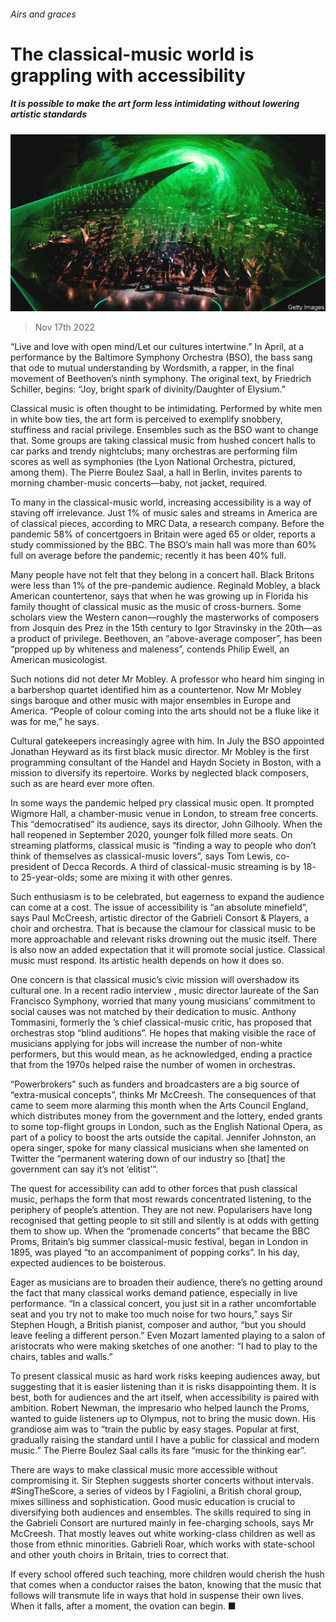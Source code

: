 ###### Airs and graces

# The classical-music world is grappling with accessibility 

##### It is possible to make the art form less intimidating without lowering artistic standards 

![image](images/20221119_CUP004.jpg) 

> Nov 17th 2022 

“Live and love with open mind/Let our cultures intertwine.” In April, at a performance by the Baltimore Symphony Orchestra (BSO), the bass sang that ode to mutual understanding by Wordsmith, a rapper, in the final movement of Beethoven’s ninth symphony. The original text, by Friedrich Schiller, begins: “Joy, bright spark of divinity/Daughter of Elysium.”

Classical music is often thought to be intimidating. Performed by white men in white bow ties, the art form is perceived to exemplify snobbery, stuffiness and racial privilege. Ensembles such as the BSO want to change that. Some groups are taking classical music from hushed concert halls to car parks and trendy nightclubs; many orchestras are performing film scores as well as symphonies (the Lyon National Orchestra, pictured, among them). The Pierre Boulez Saal, a hall in Berlin, invites parents to morning chamber-music concerts—baby, not jacket, required. 

To many in the classical-music world, increasing accessibility is a way of staving off irrelevance. Just 1% of music sales and streams in America are of classical pieces, according to MRC Data, a research company. Before the pandemic 58% of concertgoers in Britain were aged 65 or older, reports a study commissioned by the BBC. The BSO’s main hall was more than 60% full on average before the pandemic; recently it has been 40% full.

Many people have not felt that they belong in a concert hall. Black Britons were less than 1% of the pre-pandemic audience. Reginald Mobley, a black American countertenor, says that when he was growing up in Florida his family thought of classical music as the music of cross-burners. Some scholars view the Western canon—roughly the masterworks of composers from Josquin des Prez in the 15th century to Igor Stravinsky in the 20th—as a product of privilege. Beethoven, an “above-average composer”, has been “propped up by whiteness and maleness”, contends Philip Ewell, an American musicologist.

Such notions did not deter Mr Mobley. A professor who heard him singing in a barbershop quartet identified him as a countertenor. Now Mr Mobley sings baroque and other music with major ensembles in Europe and America. “People of colour coming into the arts should not be a fluke like it was for me,” he says. 

Cultural gatekeepers increasingly agree with him. In July the BSO appointed Jonathan Heyward as its first black music director. Mr Mobley is the first programming consultant of the Handel and Haydn Society in Boston, with a mission to diversify its repertoire. Works by neglected black composers, such as  are heard ever more often.

In some ways the pandemic helped pry classical music open. It prompted Wigmore Hall, a chamber-music venue in London, to stream free concerts. This “democratised” its audience, says its director, John Gilhooly. When the hall reopened in September 2020, younger folk filled more seats. On streaming platforms, classical music is “finding a way to people who don’t think of themselves as classical-music lovers”, says Tom Lewis, co-president of Decca Records. A third of classical-music streaming is by 18- to 25-year-olds; some are mixing it with other genres.

Such enthusiasm is to be celebrated, but eagerness to expand the audience can come at a cost. The issue of accessibility is “an absolute minefield”, says Paul McCreesh, artistic director of the Gabrieli Consort &amp; Players, a choir and orchestra. That is because the clamour for classical music to be more approachable and relevant risks drowning out the music itself. There is also now an added expectation that it will promote social justice. Classical music must respond. Its artistic health depends on how it does so.

One concern is that classical music’s civic mission will overshadow its cultural one. In a recent radio interview , music director laureate of the San Francisco Symphony, worried that many young musicians’ commitment to social causes was not matched by their dedication to music. Anthony Tommasini, formerly the ’s chief classical-music critic, has proposed that orchestras stop “blind auditions”. He hopes that making visible the race of musicians applying for jobs will increase the number of non-white performers, but this would mean, as he acknowledged, ending a practice that from the 1970s helped raise the number of women in orchestras. 

“Powerbrokers” such as funders and broadcasters are a big source of “extra-musical concepts”, thinks Mr McCreesh. The consequences of that came to seem more alarming this month when the Arts Council England, which distributes money from the government and the lottery, ended grants to some top-flight groups in London, such as the English National Opera, as part of a policy to boost the arts outside the capital. Jennifer Johnston, an opera singer, spoke for many classical musicians when she lamented on Twitter the “permanent watering down of our industry so [that] the government can say it’s not ‘elitist’”. 

The quest for accessibility can add to other forces that push classical music, perhaps the form that most rewards concentrated listening, to the periphery of people’s attention. They are not new. Popularisers have long recognised that getting people to sit still and silently is at odds with getting them to show up. When the “promenade concerts” that became the BBC Proms, Britain’s big summer classical-music festival, began in London in 1895,  was played “to an accompaniment of popping corks”. In his day,  expected audiences to be boisterous. 

Eager as musicians are to broaden their audience, there’s no getting around the fact that many classical works demand patience, especially in live performance. “In a classical concert, you just sit in a rather uncomfortable seat and you try not to make too much noise for two hours,” says Sir Stephen Hough, a British pianist, composer and author, “but you should leave feeling a different person.” Even Mozart lamented playing to a salon of aristocrats who were making sketches of one another: “I had to play to the chairs, tables and walls.”

To present classical music as hard work risks keeping audiences away, but suggesting that it is easier listening than it is risks disappointing them. It is best, both for audiences and the art itself, when accessibility is paired with ambition. Robert Newman, the impresario who helped launch the Proms, wanted to guide listeners up to Olympus, not to bring the music down. His grandiose aim was to “train the public by easy stages. Popular at first, gradually raising the standard until I have  a public for classical and modern music.” The Pierre Boulez Saal calls its fare “music for the thinking ear”. 

There are ways to make classical music more accessible without compromising it. Sir Stephen suggests shorter concerts without intervals. #SingTheScore, a series of videos by I Fagiolini, a British choral group, mixes silliness and sophistication. Good music education is crucial to diversifying both audiences and ensembles. The skills required to sing in the Gabrieli Consort are nurtured mainly in fee-charging schools, says Mr McCreesh. That mostly leaves out white working-class children as well as those from ethnic minorities. Gabrieli Roar, which works with state-school and other youth choirs in Britain, tries to correct that.

If every school offered such teaching, more children would cherish the hush that comes when a conductor raises the baton, knowing that the music that follows will transmute life in ways that hold in suspense their own lives. When it falls, after a moment, the ovation can begin. ■

